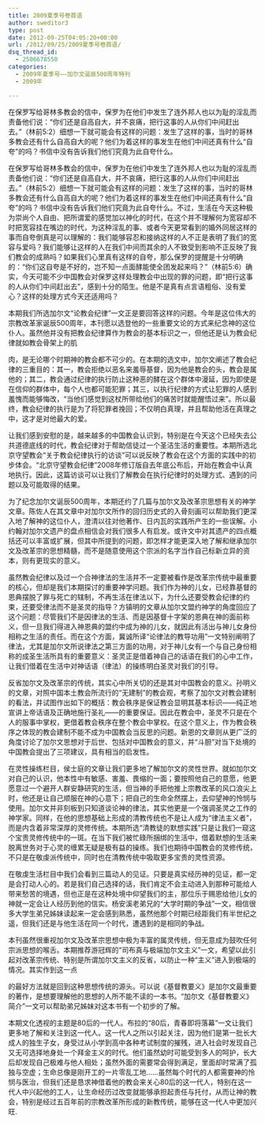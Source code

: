 ```yaml
---
title: 2009夏季号卷首语
author: sweditor3
type: post
date: 2012-09-25T04:05:20+00:00
url: /2012/09/25/2009夏季号卷首语/
dsq_thread_id:
  - 2506678550
categories:
  - 2009年夏季号——加尔文诞辰500周年特刊
  - 2009年

---
```

在保罗写给哥林多教会的信中，保罗为在他们中发生了连外邦人也以为耻的淫乱而责备他们说：“你们还是自高自大，并不哀痛，把行这事的人从你们中间赶出去。”（林前5:2）细想一下就可能会有这样的问题：发生了这样的事，当时的哥林多教会还有什么自高自大的呢？他们为着这样的事发生在他们中间还真有什么“自夸”的吗？书信中没有告诉我们他们究竟为此自夸什么。
  
在保罗写给哥林多教会的信中，保罗为在他们中发生了连外邦人也以为耻的淫乱而责备他们说：“你们还是自高自大，并不哀痛，把行这事的人从你们中间赶出去。”（林前5:2）细想一下就可能会有这样的问题：发生了这样的事，当时的哥林多教会还有什么自高自大的呢？他们为着这样的事发生在他们中间还真有什么“自夸”的吗？书信中没有告诉我们他们究竟为此自夸什么。不过，生活在今天这种极为崇尚个人自由、把所谓爱的感觉加以神化的时代，在这个并不理解何为宽容却不时把宽容挂在嘴边的时代，为这种淫乱的事、或者今天更常看到的婚外同居这样的事而自夸倒真是可以理解的：我们能够容忍和接纳这样的人不正是表明了我们的宽容与爱吗？我们能够让这样的人在我们中间而其余的人不致受到影响不正反映了我们教会的成熟吗？如果我们心里真有这样的自夸，那么保罗的提醒是十分明确的：“你们这自夸是不好的，岂不知一点面酵能使全团发起来吗？”（林前5:6）确实，今天可能不少中国教会对保罗这样处理教会中出现的罪的问题，即“把行这事的人从你们中间赶出去”，感到十分的陌生。他是不是真有点言语粗俗、没有爱心？这样的处理方式今天还适用吗？
  
本期我们所选加尔文“论教会纪律”一文正是要回答这样的问题。今年是这位伟大的宗教改革家诞辰500周年，本刊愿以选登他的一些重要文论的方式来纪念神的这位仆人。虽然他并没有把教会纪律算作为教会的基本标识之一，但他还是认为教会纪律就如教会骨架上的肌
  
肉，是无论哪个时期神的教会都不可少的。在本期的选文中，加尔文阐述了教会纪律的三重目的：其一，教会拒绝以恶名来羞辱基督，因为他是教会的头，教会是属他的；其二，教会通过纪律的执行防止这种恶的酵在这个群体中漫延，因为即使是在信仰的群体中，每个人也都可能犯罪；其三，以执行纪律的方式让犯罪的人感到羞愧而能够悔改，“当他们感觉到这杖所带给他们的痛苦时就能醒悟过来”。所以最终，教会纪律的执行是为了将犯罪者挽回；不仅明白真理，并且帮助他活在真理之中，这才是对他最大的爱。
  
让我们感到安慰的是，越来越多的中国教会认识到，特别是在今天这个已经失去公共道德底线的时代，教会纪律对于帮助信徒过一个圣洁生活的重要性。本期所选北京守望教会“关于教会纪律执行的访谈”可以说反映了教会在这个方面的实践中的初步体会。“北京守望教会纪律”2008年修订版自去年底公布后，开始在教会中认真地执行。因此，这篇访谈可以让我们了解教会在执行纪律时的处理方式、遇到的问题以及可能取得的结果。
  
为了纪念加尔文诞辰500周年，本期还约了几篇与加尔文及改革宗思想有关的神学文章。陈佐人在其文章中对加尔文所作的回归历史式的入骨刻画可以帮助我们更深入地了解神的这位仆人，澄清以往对他著作、日内瓦的实践所产生的一些误解。小约翰对加尔文遗产的盘点相信会对我们很多人有启发。或许文中对其遗产的四点概括还可以丰富或扩展，但其中所提到的问题，即怎样才能更深入地了解和继承加尔文及改革宗的思想精髓，而不是随意使用这个宗派的名字当作自己标新立异的资本，则有更现实的意义。
  
虽然教会纪律以及过一个合神律法的生活并不一定要被看作是改革宗传统中最重要的核心，但却是我们本期探讨的重要神学问题。我们作为神的儿女，已经靠基督的恩典摆脱了罪与死亡的辖制，不再生活在律法以下，为什么还要受教会纪律的约束，还要受律法而不是圣灵的指导？方镇明的文章从加尔文盟约神学的角度回应了这个问题：尽管我们不是因律法的生活、而是因基督十字架的恩典在神的面前称义，但一旦我们得进入神恩典的盟约中成为神的儿女，就因此有活出与神儿女身份相称之生活的责任。而在这个方面，冀诚所译“论律法的教导功用”一文特别阐明了律法，尤其是加尔文所说律法之第三方面的功用，对于神儿女有一个与自己身份相称的成圣生活所具有的重要意义：圣灵正是借着神自己的话语在我们的心中工作，让我们借着在生活中对神话语（律法）的操练明白圣灵对我们的引导。
  
反省加尔文及改革宗的传统，其实心中所关切的还是其对中国教会的意义。孙明义的文章，对照中国本土教会所流行的“无建制”的教会观，考察了加尔文对教会建制的看法，并试图作出如下的概括：教会秩序是保证教会显明其基本标识——纯正地宣讲上帝话语及正确地施行圣礼——的重要保证。因此在教会中，圣灵不只是在个人的服事中掌权，更借着教会秩序在整个教会中掌权。在这个意义上，作为教会秩序之体现的教会建制不能不成为中国教会当反思的问题。新恩的文章则从更广泛的角度讨论了加尔文思想对于后世、包括对中国教会的意义，并“斗胆”对当下处境的中国教会提出了三项建议，具有相当的启发性。
  
在灵性操练栏目，侯士庭的文章让我们更多地了解加尔文的灵性世界。就如加尔文对自己的认识，他本性中有敏感、害羞、畏缩的一面；要按照他自己的意愿，他更愿意过一个避开人群安静研究的生活，但当神的手把他推上宗教改革的风口浪尖上时，他还是让自己顺服在神的心意下；把自己的生命全然摆上，去仰望神的怜悯与使用。加尔文并非刻板到只知道谈论神的律法，其实他更是一个强调圣灵之工作的神学家。同样，在他的思想基础上形成的清教传统也不是让人成为“律法主义者”，而是内含着非常深厚的灵修传统。本期所选“清教徒的默想实践”只是让我们一窥这个宝贵灵修传统中的一斑。在当下我们被忙碌所捆绑的生活中，借着默想的生活来脱离世务对于心灵的缠累无疑是极有益的操练。我们也期待中国教会的灵修传统，不只是在敬虔派传统中，同时也在清教传统中吸取更多宝贵的灵性资源。
  
在敬虔生活栏目中我们会看到三篇动人的见证。只要是真实经历神的见证，都一定是会打动人心的。若是我们自己选择的话，我们肯定不会主动进入到那种可能给人带来愁苦的境遇，但也正是在这种处境中仰望我们的主，那位乐于赐恩给他儿女的神就一定会让人经历到他的信实。杨安溪老弟兄的“大学时期的争战”一文，相信很多大学生弟兄姊妹读起来一定会感到熟悉，虽然他那个时期已经距我们有半世纪之遥，但我们还是与他生活在同一个时代，遭遇到的是相同的争战。
  
本刊虽然很重视加尔文及改革宗思想中极为丰富的属灵传统，但无意成为鼓吹任何宗派思想的喉舌。本期推荐游冠辉的“司布真与极端加尔文主义”一文，希望以此引起对改革宗传统、特别是所谓加尔文主义的反省，以防止一种“主义”进入到极端的情况。其实作到这一点
  
的最好方法就是回到这种思想传统的源头。可以说《基督教要义》是加尔文最重要的著作，是想要理解他的思想的人所不能不读的一本书。“加尔文《基督教要义》简介”一文可以帮助弟兄姊妹对这本书有一个初步的了解。
  
本期文化透视的主题是80后的一代人。布拉的“80后，青春即将落幕”一文让我们更多地了解和关注到这一代人。这一代人之所以引起关注，因为他们是第一批长大成人的独生子女，身受过从小学到高中各种考试制度的摧残，进入社会时发现自己又无可选择地身处一个拜金主义的时代。他们虽然幼时可能受到多人的呵护，长大后却发现自己极难与他人相处；虽然外面的需要常会得到满足，里面却时常满了孤独与空虚；生命总像是刚开工的一片零乱工地……虽然每个时代的人都需要神的怜悯与医治，但我们还是恳求神借着他的教会来关心80后的这一代人，特别在这一代人中兴起他的工人，让生命经历过改变就能够承担起责任与托付，从而让神的教会，特别是经过五百年前的宗教改革所形成的新教传统，能够在这一代人中更加兴旺.